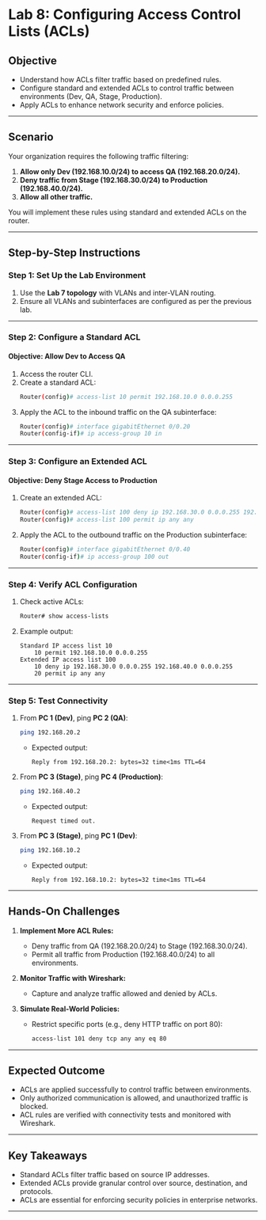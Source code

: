 # Lab 8: Configuring Access Control Lists (ACLs)

## **Objective**
- Understand how ACLs filter traffic based on predefined rules.
- Configure standard and extended ACLs to control traffic between environments (Dev, QA, Stage, Production).
- Apply ACLs to enhance network security and enforce policies.

---

## **Scenario**
Your organization requires the following traffic filtering:
1. **Allow only Dev (192.168.10.0/24) to access QA (192.168.20.0/24).**
2. **Deny traffic from Stage (192.168.30.0/24) to Production (192.168.40.0/24).**
3. **Allow all other traffic.**

You will implement these rules using standard and extended ACLs on the router.

---

## **Step-by-Step Instructions**

### **Step 1: Set Up the Lab Environment**
1. Use the **Lab 7 topology** with VLANs and inter-VLAN routing.
2. Ensure all VLANs and subinterfaces are configured as per the previous lab.

---

### **Step 2: Configure a Standard ACL**

#### **Objective: Allow Dev to Access QA**
1. Access the router CLI.
2. Create a standard ACL:
   ```bash
   Router(config)# access-list 10 permit 192.168.10.0 0.0.0.255
   ```
3. Apply the ACL to the inbound traffic on the QA subinterface:
   ```bash
   Router(config)# interface gigabitEthernet 0/0.20
   Router(config-if)# ip access-group 10 in
   ```

---

### **Step 3: Configure an Extended ACL**

#### **Objective: Deny Stage Access to Production**
1. Create an extended ACL:
   ```bash
   Router(config)# access-list 100 deny ip 192.168.30.0 0.0.0.255 192.168.40.0 0.0.0.255
   Router(config)# access-list 100 permit ip any any
   ```
2. Apply the ACL to the outbound traffic on the Production subinterface:
   ```bash
   Router(config)# interface gigabitEthernet 0/0.40
   Router(config-if)# ip access-group 100 out
   ```

---

### **Step 4: Verify ACL Configuration**
1. Check active ACLs:
   ```bash
   Router# show access-lists
   ```
2. Example output:
   ```
   Standard IP access list 10
       10 permit 192.168.10.0 0.0.0.255
   Extended IP access list 100
       10 deny ip 192.168.30.0 0.0.0.255 192.168.40.0 0.0.0.255
       20 permit ip any any
   ```

---

### **Step 5: Test Connectivity**
1. From **PC 1 (Dev)**, ping **PC 2 (QA)**:
   ```bash
   ping 192.168.20.2
   ```
   - Expected output:
     ```
     Reply from 192.168.20.2: bytes=32 time<1ms TTL=64
     ```

2. From **PC 3 (Stage)**, ping **PC 4 (Production)**:
   ```bash
   ping 192.168.40.2
   ```
   - Expected output:
     ```
     Request timed out.
     ```

3. From **PC 3 (Stage)**, ping **PC 1 (Dev)**:
   ```bash
   ping 192.168.10.2
   ```
   - Expected output:
     ```
     Reply from 192.168.10.2: bytes=32 time<1ms TTL=64
     ```

---

## **Hands-On Challenges**
1. **Implement More ACL Rules:**
   - Deny traffic from QA (192.168.20.0/24) to Stage (192.168.30.0/24).
   - Permit all traffic from Production (192.168.40.0/24) to all environments.

2. **Monitor Traffic with Wireshark:**
   - Capture and analyze traffic allowed and denied by ACLs.

3. **Simulate Real-World Policies:**
   - Restrict specific ports (e.g., deny HTTP traffic on port 80):
     ```bash
     access-list 101 deny tcp any any eq 80
     ```

---

## **Expected Outcome**
- ACLs are applied successfully to control traffic between environments.
- Only authorized communication is allowed, and unauthorized traffic is blocked.
- ACL rules are verified with connectivity tests and monitored with Wireshark.

---

## **Key Takeaways**
- Standard ACLs filter traffic based on source IP addresses.
- Extended ACLs provide granular control over source, destination, and protocols.
- ACLs are essential for enforcing security policies in enterprise networks.

---
